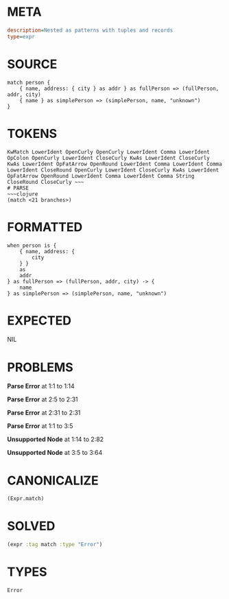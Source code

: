 # META
~~~ini
description=Nested as patterns with tuples and records
type=expr
~~~
# SOURCE
~~~roc
match person {
    { name, address: { city } as addr } as fullPerson => (fullPerson, addr, city)
    { name } as simplePerson => (simplePerson, name, "unknown")
}
~~~
# TOKENS
~~~text
KwMatch LowerIdent OpenCurly OpenCurly LowerIdent Comma LowerIdent OpColon OpenCurly LowerIdent CloseCurly KwAs LowerIdent CloseCurly KwAs LowerIdent OpFatArrow OpenRound LowerIdent Comma LowerIdent Comma LowerIdent CloseRound OpenCurly LowerIdent CloseCurly KwAs LowerIdent OpFatArrow OpenRound LowerIdent Comma LowerIdent Comma String CloseRound CloseCurly ~~~
# PARSE
~~~clojure
(match <21 branches>)
~~~
# FORMATTED
~~~roc
when person is {
	{ name, address: {
		city
	} }
	as
	addr
} as fullPerson => (fullPerson, addr, city) -> {
	name
} as simplePerson => (simplePerson, name, "unknown")
~~~
# EXPECTED
NIL
# PROBLEMS
**Parse Error**
at 1:1 to 1:14

**Parse Error**
at 2:5 to 2:31

**Parse Error**
at 2:31 to 2:31

**Parse Error**
at 1:1 to 3:5

**Unsupported Node**
at 1:14 to 2:82

**Unsupported Node**
at 3:5 to 3:64

# CANONICALIZE
~~~clojure
(Expr.match)
~~~
# SOLVED
~~~clojure
(expr :tag match :type "Error")
~~~
# TYPES
~~~roc
Error
~~~
